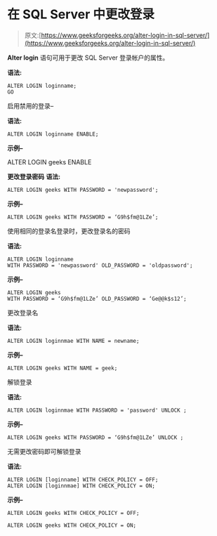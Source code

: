 # 在 SQL Server 中更改登录

> 原文:[https://www.geeksforgeeks.org/alter-login-in-sql-server/](https://www.geeksforgeeks.org/alter-login-in-sql-server/)

**Alter login** 语句可用于更改 SQL Server 登录帐户的属性。

**语法:**

```
ALTER LOGIN loginname;
GO

```

启用禁用的登录–

**语法:**

```
ALTER LOGIN loginname ENABLE;

```

**示例–**

ALTER LOGIN geeks ENABLE

**更改登录密码**
**语法:**

```
ALTER LOGIN geeks WITH PASSWORD = 'newpassword';

```

**示例–**

```
ALTER LOGIN geeks WITH PASSWORD = ‘G9h$fm@1LZe’;

```

使用相同的登录名登录时，更改登录名的密码

**语法:**

```
ALTER LOGIN loginname 
WITH PASSWORD = 'newpassword' OLD_PASSWORD = 'oldpassword';

```

**示例–**

```
ALTER LOGIN geeks 
WITH PASSWORD = ‘G9h$fm@1LZe’ OLD_PASSWORD = ‘Ge@@k$s12’;

```

更改登录名

**语法:**

```
ALTER LOGIN loginnmae WITH NAME = newname;

```

**示例–**

```
ALTER LOGIN geeks WITH NAME = geek;

```

解锁登录

**语法:**

```
ALTER LOGIN loginnmae WITH PASSWORD = 'password' UNLOCK ;

```

**示例–**

```
ALTER LOGIN geeks WITH PASSWORD = ‘G9h$fm@1LZe’ UNLOCK ;

```

无需更改密码即可解锁登录

**语法:**

```
ALTER LOGIN [loginname] WITH CHECK_POLICY = OFF;
ALTER LOGIN [loginnmae] WITH CHECK_POLICY = ON;

```

**示例–**

```
ALTER LOGIN geeks WITH CHECK_POLICY = OFF;

ALTER LOGIN geeks WITH CHECK_POLICY = ON;

```